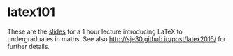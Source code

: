 # latex101

These are the [slides](latex101.pdf) for a 1 hour lecture introducing LaTeX to
undergraduates in maths.  See also
http://sje30.github.io/post/latex2016/ for further details.


